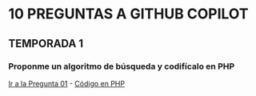 # 10 PREGUNTAS A GITHUB COPILOT 

## TEMPORADA 1

### Proponme un algoritmo de búsqueda y codifícalo en PHP

[Ir a la Pregunta 01](./01%20-%20Pregunta/) - [Código en PHP](./01%20-%20Pregunta/question_1.php)